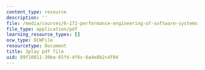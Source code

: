 ```yaml
---
content_type: resource
description: ''
file: /media/courses/6-172-performance-engineering-of-software-systems-fall-2018/89f1081130ba65fd4f6c6a4e8b2c4f04_6JcMuFgnA6U.pdf
file_type: application/pdf
learning_resource_types: []
ocw_type: OCWFile
resourcetype: Document
title: 3play pdf file
uid: 89f10811-30ba-65fd-4f6c-6a4e8b2c4f04
---
```

